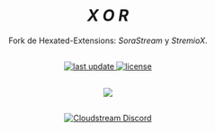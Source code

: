 <div align="center">

# *X O R*
Fork de Hexated-Extensions: _SoraStream_ y _StremioX_.

##

<!-- Badges -->
<p>
  <a href="">
    <img src="https://img.shields.io/github/last-commit/VectorHex/Xor" alt="last update" />
  </a>
  <a href="https://github.com/hexated/cloudstream-extensions-hexated/blob/master/LICENSE">
    <img src="https://img.shields.io/github/license/hexated/cloudstream-extensions-hexated.svg" alt="license" />
  </a>
</p>

##
<a href="https://github.com/AmineSoukara/Py-EgyBest-Api"><img src="https://img.shields.io/badge/Kotlin-8000FF?style=flat&logo=github&logoColor=white?logoWidth=100"></a>
##

[![Cloudstream Discord](https://invidget.switchblade.xyz/5Hus6fM)](https://discord.gg/5Hus6fM)

</div>

